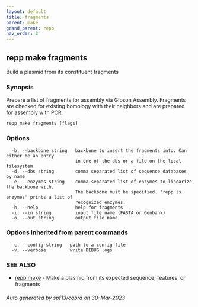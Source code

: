 ```yaml
---
layout: default
title: fragments
parent: make
grand_parent: repp
nav_order: 2
---
```

## repp make fragments

Build a plasmid from its constituent fragments

### Synopsis

Prepare a list of fragments for assembly via Gibson Assembly. Fragments are
checked for existing homology with their neighbors and are prepared for
assembly with PCR.

```
repp make fragments [flags]
```

### Options

```
  -b, --backbone string   backbone to insert the fragments into. Can either be an entry 
                          in one of the dbs or a file on the local filesystem.
  -d, --dbs string        comma separated list of sequence databases by name
  -e, --enzymes string    comma separated list of enzymes to linearize the backbone with.
                          The backbone must be specified. 'repp ls enzymes' prints a list of
                          recognized enzymes.
  -h, --help              help for fragments
  -i, --in string         input file name (FASTA or Genbank)
  -o, --out string        output file name
```

### Options inherited from parent commands

```
  -c, --config string   path to a config file
  -v, --verbose         write DEBUG logs
```

### SEE ALSO

* [repp make](repp_make)	 - Make a plasmid from its expected sequence, features, or fragments

###### Auto generated by spf13/cobra on 30-Mar-2023
